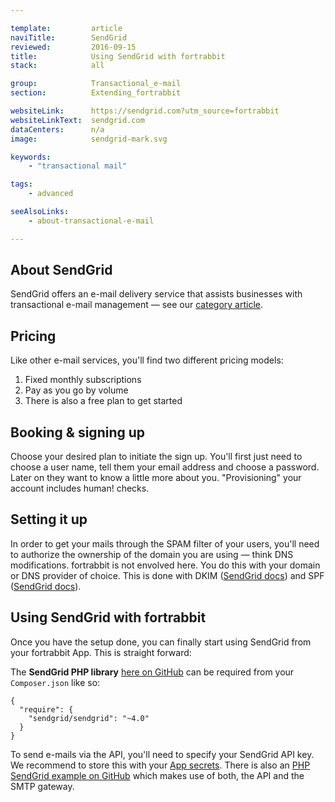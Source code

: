```yaml
---

template:         article
naviTitle:        SendGrid
reviewed:         2016-09-15
title:            Using SendGrid with fortrabbit
stack:            all

group:            Transactional_e-mail
section:          Extending_fortrabbit

websiteLink:      https://sendgrid.com?utm_source=fortrabbit
websiteLinkText:  sendgrid.com
dataCenters:      n/a
image:            sendgrid-mark.svg

keywords:
    - "transactional mail"

tags:
    - advanced

seeAlsoLinks:
    - about-transactional-e-mail

---
```



## About SendGrid

SendGrid offers an e-mail delivery service that assists businesses with transactional e-mail management — see our [category article](/about-transactional-e-mail).


## Pricing

Like other e-mail services, you'll find two different pricing models:

1. Fixed monthly subscriptions
2. Pay as you go by volume
3. There is also a free plan to get started


## Booking & signing up

Choose your desired plan to initiate the sign up. You'll first just need to choose a user name, tell them your email address and choose a password. Later on they want to know a little more about you. "Provisioning" your account includes human! checks.

## Setting it up

In order to get your mails through the SPAM filter of your users, you'll need to authorize the ownership of the domain you are using — think DNS modifications. fortrabbit is not envolved here. You do this with your domain or DNS provider of choice. This is done with DKIM ([SendGrid docs](https://sendgrid.com/docs/Glossary/dkim.html)) and SPF ([SendGrid docs](https://sendgrid.com/docs/Glossary/spf.html)).



## Using SendGrid with fortrabbit

Once you have the setup done, you can finally start using SendGrid from your fortrabbit App. This is straight forward:

The **SendGrid PHP library** [here on GitHub](https://github.com/sendgrid/sendgrid-php) can be required from your `Composer.json` like so:

```
{
  "require": {
    "sendgrid/sendgrid": "~4.0"
  }
}
```

To send e-mails via the API, you'll need to specify your SendGrid API key. We recommend to store this with your [App secrets](/secrets). There is also an [PHP SendGrid example on GitHub](https://github.com/sendgrid/sendgrid-php-example) which makes use of both, the API and the SMTP gateway.
